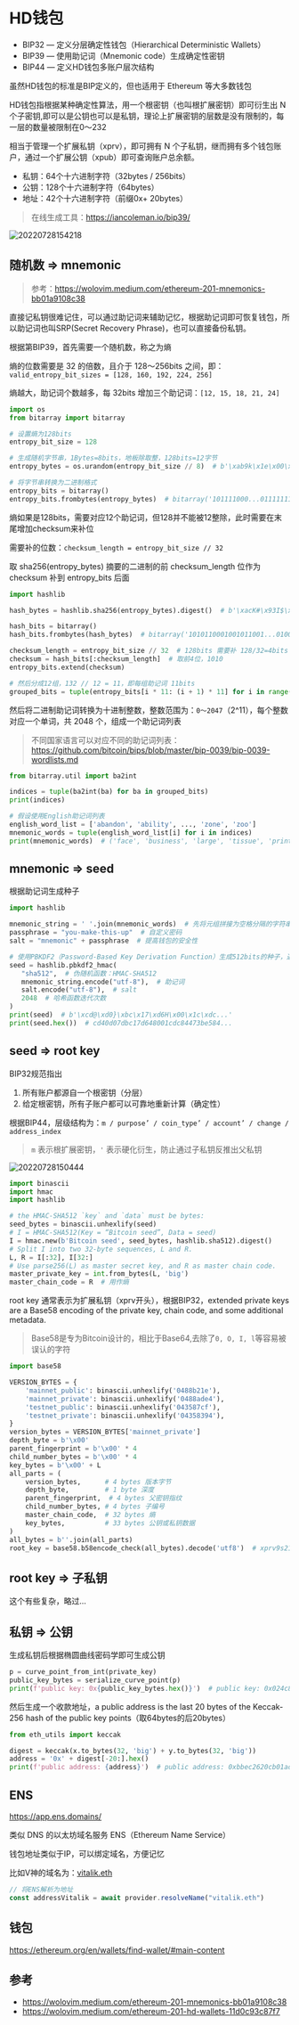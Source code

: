 # HD钱包

- BIP32 — 定义分层确定性钱包（Hierarchical Deterministic Wallets）
- BIP39 — 使用助记词（Mnemonic code）生成确定性密钥
- BIP44 — 定义HD钱包多账户层次结构

虽然HD钱包的标准是BIP定义的，但也适用于 Ethereum 等大多数钱包

HD钱包指根据某种确定性算法，用一个根密钥（也叫根扩展密钥）即可衍生出 N 个子密钥,即可以是公钥也可以是私钥，理论上扩展密钥的层数是没有限制的，每一层的数量被限制在0～232

相当于管理一个扩展私钥（xprv），即可拥有 N 个子私钥，继而拥有多个钱包账户，通过一个扩展公钥（xpub）即可查询账户总余额。

- 私钥：64个十六进制字符（32bytes / 256bits）
- 公钥：128个十六进制字符（64bytes）
- 地址：42个十六进制字符（前缀0x+ 20bytes）

> 在线生成工具：<https://iancoleman.io/bip39/>

![20220728154218](http://image.zuoright.com/20220728154218.png)

## 随机数 => mnemonic

> 参考：<https://wolovim.medium.com/ethereum-201-mnemonics-bb01a9108c38>

直接记私钥很难记住，可以通过助记词来辅助记忆，根据助记词即可恢复钱包，所以助记词也叫SRP(Secret Recovery Phrase)，也可以直接备份私钥。

根据第BIP39，首先需要一个随机数，称之为熵

熵的位数需要是 32 的倍数，且介于 128～256bits 之间，即：`valid_entropy_bit_sizes = [128, 160, 192, 224, 256]`

熵越大，助记词个数越多，每 32bits 增加三个助记词：`[12, 15, 18, 21, 24]`

```python
import os
from bitarray import bitarray

# 设置熵为128bits
entropy_bit_size = 128

# 生成随机字节串，1Bytes=8bits，地板除取整，128bits=12字节
entropy_bytes = os.urandom(entropy_bit_size // 8)  # b'\xab9k\x1e\x00\xca\tdz\x1f\xb7\xd3\x8d\x06\xe7\xca'

# 将字节串转换为二进制格式
entropy_bits = bitarray()
entropy_bits.frombytes(entropy_bytes)  # bitarray('101111000...011111111001010')
```

熵如果是128bits，需要对应12个助记词，但128并不能被12整除，此时需要在末尾增加checksum来补位

需要补的位数：`checksum_length = entropy_bit_size // 32`

取 sha256(entropy_bytes) 摘要的二进制的前 checksum_length 位作为 checksum 补到 entropy_bits 后面

```python
import hashlib

hash_bytes = hashlib.sha256(entropy_bytes).digest()  # b'\xacK#\x93I$\x05b\x0b6\...\xbe\xe9%\xa0\xd7\xa3\x9aDs\xb2'

hash_bits = bitarray()
hash_bits.frombytes(hash_bytes)  # bitarray('1010110001001011001...01000111010') 共256bits

checksum_length = entropy_bit_size // 32  # 128bits 需要补 128/32=4bits 凑成 132bits
checksum = hash_bits[:checksum_length]  # 取前4位，1010
entropy_bits.extend(checksum)

# 然后分成12组，132 // 12 = 11，即每组助记词 11bits
grouped_bits = tuple(entropy_bits[i * 11: (i + 1) * 11] for i in range(len(entropy_bits) // 11))
```

然后将二进制助记词转换为十进制整数，整数范围为：`0～2047`（2^11），每个整数对应一个单词，共 2048 个，组成一个助记词列表

> 不同国家语言可以对应不同的助记词列表：<https://github.com/bitcoin/bips/blob/master/bip-0039/bip-0039-wordlists.md>

```python
from bitarray.util import ba2int

indices = tuple(ba2int(ba) for ba in grouped_bits)
print(indices)

# 假设使用English助记词列表
english_word_list = ['abandon', 'ability', ..., 'zone', 'zoo']
mnemonic_words = tuple(english_word_list[i] for i in indices)
print(mnemonic_words)  # ('face', 'business', 'large', 'tissue', 'print', 'box', 'fix', 'maple', 'arena', 'help', 'critic', 'border')
```

## mnemonic => seed

根据助记词生成种子

```python
import hashlib

mnemonic_string = ' '.join(mnemonic_words)  # 先将元组拼接为空格分隔的字符串形式：'across abstract shine ... uphold already club'
passphrase = "you-make-this-up"  # 自定义密码
salt = "mnemonic" + passphrase  # 提高钱包的安全性

# 使用PBKDF2（Password-Based Key Derivation Function）生成512bits的种子，通常表现为64bytes的16进制形式
seed = hashlib.pbkdf2_hmac(
   "sha512",  # 伪随机函数：HMAC-SHA512
   mnemonic_string.encode("utf-8"),  # 助记词
   salt.encode("utf-8"),  # salt
   2048  # 哈希函数迭代次数
)
print(seed)  # b'\xcd@\xd0}\xbc\x17\xd6H\x00\x1c\xdc...'
print(seed.hex())  # cd40d07dbc17d648001cdc84473be584...
```

## seed => root key

BIP32规范指出

1. 所有账户都源自一个根密钥（分层）
2. 给定根密钥，所有子账户都可以可靠地重新计算（确定性）

根据BIP44，层级结构为：`m / purpose’ / coin_type’ / account’ / change / address_index`

> `m` 表示根扩展密钥，`'` 表示硬化衍生，防止通过子私钥反推出父私钥

![20220728150444](http://image.zuoright.com/20220728150444.png)

```python
import binascii
import hmac
import hashlib

# the HMAC-SHA512 `key` and `data` must be bytes:
seed_bytes = binascii.unhexlify(seed)
# I = HMAC-SHA512(Key = “Bitcoin seed”, Data = seed)
I = hmac.new(b'Bitcoin seed', seed_bytes, hashlib.sha512).digest()
# Split I into two 32-byte sequences, L and R.
L, R = I[:32], I[32:]
# Use parse256(L) as master secret key, and R as master chain code.
master_private_key = int.from_bytes(L, 'big')
master_chain_code = R  # 用作熵
```

root key 通常表示为扩展私钥（xprv开头），根据BIP32，extended private keys are a Base58 encoding of the private key, chain code, and some additional metadata.

> Base58是专为Bitcoin设计的，相比于Base64,去除了`0, O, I, l`等容易被误认的字符

```python
import base58

VERSION_BYTES = {
    'mainnet_public': binascii.unhexlify('0488b21e'),
    'mainnet_private': binascii.unhexlify('0488ade4'),
    'testnet_public': binascii.unhexlify('043587cf'),
    'testnet_private': binascii.unhexlify('04358394'),
}
version_bytes = VERSION_BYTES['mainnet_private']
depth_byte = b'\x00'
parent_fingerprint = b'\x00' * 4
child_number_bytes = b'\x00' * 4
key_bytes = b'\x00' + L
all_parts = (
    version_bytes,      # 4 bytes 版本字节
    depth_byte,         # 1 byte 深度
    parent_fingerprint,  # 4 bytes 父密钥指纹
    child_number_bytes, # 4 bytes 子编号
    master_chain_code,  # 32 bytes 熵
    key_bytes,          # 33 bytes 公钥或私钥数据
)
all_bytes = b''.join(all_parts)
root_key = base58.b58encode_check(all_bytes).decode('utf8')  # xprv9s21ZrQH143K...T2emdEXVYsCzC2U
```

## root key => 子私钥

这个有些复杂，略过...

## 私钥 => 公钥

生成私钥后根据椭圆曲线密码学即可生成公钥

```python
p = curve_point_from_int(private_key)
public_key_bytes = serialize_curve_point(p)
print(f'public key: 0x{public_key_bytes.hex()}')  # public key: 0x024c8f4044470bd42b81a...
```

然后生成一个收款地址，a public address is the last 20 bytes of the Keccak-256 hash of the public key points（取64bytes的后20bytes）

```python
from eth_utils import keccak

digest = keccak(x.to_bytes(32, 'big') + y.to_bytes(32, 'big'))
address = '0x' + digest[-20:].hex()
print(f'public address: {address}')  # public address: 0xbbec2620cb01adae3f96e1fa39f997f06bfb7ca0
```

## ENS

<https://app.ens.domains/>

类似 DNS 的以太坊域名服务 ENS（Ethereum Name Service）

钱包地址类似于IP，可以绑定域名，方便记忆

比如V神的域名为：[vitalik.eth](https://app.ens.domains/vitalik.eth)

```js
// 将ENS解析为地址
const addressVitalik = await provider.resolveName("vitalik.eth")
```

## 钱包

<https://ethereum.org/en/wallets/find-wallet/#main-content>

## 参考

- <https://wolovim.medium.com/ethereum-201-mnemonics-bb01a9108c38>
- <https://wolovim.medium.com/ethereum-201-hd-wallets-11d0c93c87f7>
